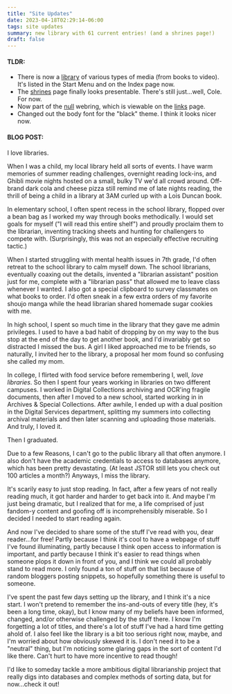 ```yaml
---
title: "Site Updates"
date: 2023-04-18T02:29:14-06:00
tags: site updates
summary: new library with 61 current entries! (and a shrines page!)
draft: false
---
```


#### TLDR:
- There is now a [library](/library) of various types of media (from books to video). It's listed in the Start Menu and on the Index page now.
- The [shrines](/shrines) page finally looks presentable. There's still just...well, Cole. For now.
- Now part of the [null](https://nuthead.neocities.org/) webring, which is viewable on the [links](/links) page.
- Changed out the body font for the "black" theme. I think it looks nicer now.

#### BLOG POST:
I love libraries.

When I was a child, my local library held all sorts of events. I have warm memories of summer reading challenges, overnight reading lock-ins, and Ghibli movie nights hosted on a small, bulky TV we'd all crowd around. Off-brand dark cola and cheese pizza still remind me of late nights reading, the thrill of being a child in a library at 3AM curled up with a Lois Duncan book.

In elementary school, I often spent recess in the school library, flopped over a bean bag as I worked my way through books methodically. I would set goals for myself ("I will read this entire shelf") and proudly proclaim them to the librarian, inventing tracking sheets and hunting for challengers to compete with. (Surprisingly, this was not an especially effective recruiting tactic.)

When I started struggling with mental health issues in 7th grade, I'd often retreat to the school library to calm myself down. The school librarians, eventually coaxing out the details, invented a "librarian assistant" position just for me, complete with a "librarian pass" that allowed me to leave class whenever I wanted. I also got a special clipboard to survey classmates on what books to order. I'd often sneak in a few extra orders of my favorite shoujo manga while the head librarian shared homemade sugar cookies with me. 

In high school, I spent so much time in the library that they gave me admin privileges. I used to have a bad habit of dropping by on my way to the bus stop at the end of the day to get another book, and I'd invariably get so distracted I missed the bus. A girl I liked approached me to be friends, so naturally, I invited her to the library, a proposal her mom found so confusing she called my mom. 

In college, I flirted with food service before remembering I, well, *love libraries*. So then I spent four years working in libraries on two different campuses. I worked in Digital Collections archiving and OCR'ing fragile documents, then after I moved to a new school, started working in in Archives & Special Collections. After awhile, I ended up with a dual position in the Digital Services department, splitting my summers into collecting archival materials and then later scanning and uploading those materials. And truly, I loved it.

Then I graduated.

Due to a few Reasons, I can't go to the public library all that often anymore. I also don't have the academic credentials to access to databases anymore, which has been pretty devastating. (At least JSTOR still lets you check out 100 articles a month?) Anyways, I miss the library. 

It's scarily easy to just stop reading. In fact, after a few years of not really reading much, it got harder and harder to get back into it. And maybe I'm just being dramatic, but I realized that for me, a life comprised of just fandom-y content and goofing off is incomprehensibly miserable. So I decided I needed to start reading again.

And now I've decided to share some of the stuff I've read with you, dear reader...for free! Partly because I think it's cool to have a webpage of stuff I've found illuminating, partly because I think open access to information is important, and partly because I think it's easier to read things when someone plops it down in front of you, and I think we could all probably stand to read more. I only found a ton of stuff on that list because of random bloggers posting snippets, so hopefully something there is useful to someone. 

I've spent the past few days setting up the library, and I think it's a nice start. I won't pretend to remember the ins-and-outs of every title (hey, it's been a long time, okay), but I know many of my beliefs have been informed, changed, and/or otherwise challenged by the stuff there. I know I'm forgetting a lot of titles, and there's a lot of stuff I've had a hard time getting ahold of. I also feel like the library is a bit too serious right now, maybe, and I'm worried about how obviously skewed it is. I don't need it to be a "neutral" thing, but I'm noticing some glaring gaps in the sort of content I'd like there. Can't hurt to have more incentive to read though!

I'd like to someday tackle a more ambitious digital librarianship project that really digs into databases and complex methods of sorting data, but for now...check it out!